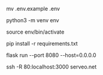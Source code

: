 mv .env.example .env

python3 -m venv env

source env/bin/activate

pip install -r requirements.txt

flask run --port 8080 --host=0.0.0.0

ssh -R 80:localhost:3000 serveo.net
